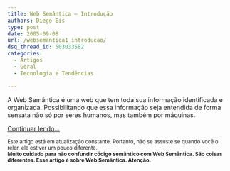 ```yaml
---
title: Web Semântica – Introdução
authors: Diego Eis
type: post
date: 2005-09-08
url: /websemantica1_introducao/
dsq_thread_id: 503033582
categories:
  - Artigos
  - Geral
  - Tecnologia e Tendências

---
```

A Web Semântica é uma web que tem toda sua informação identificada e organizada. Possibilitando que essa informação seja entendida de forma sensata não só por seres humanos, mas também por máquinas.
  
[Continuar lendo&#8230;][1]

<small>Este artigo está em atualização constante. Portanto, não se assuste se quando você o reler, ele estiver um pouco diferente.<br /> <strong>Muito cuidado para não confundir código semântico com Web Semântica. São coisas diferentes. Esse artigo é sobre Web Semântica. Atenção.</strong></small>

 [1]: http://tableless.com.br/aprenda/a-web-semantica/